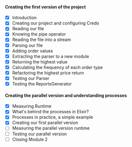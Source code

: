 #### Creating the first version of the project

- [x] Introduction
- [x] Creating our project and configuring Credo
- [x] Reading our file
- [x] Knowing the pipe operator
- [x] Reading the file into a stream
- [x] Parsing our file
- [x] Adding order values
- [x] Extracting the parser to a new module
- [x] Returning the highest value
- [x] Calculating the frequency of each order type
- [x] Refactoring the highest price return
- [x] Testing our Parser
- [x] Testing the ReportsGenerator

#### Creating the parallel version and understanding processes

- [x] Measuring Runtime
- [x] What's behind the processes in Elixir?
- [x] Processes in practice, a simple example
- [x] Creating our first parallel version
- [ ] Measuring the parallel version runtime
- [ ] Testing our parallel version
- [ ] Closing Module 2